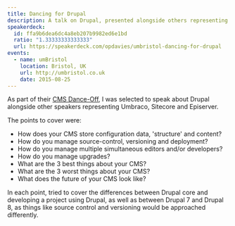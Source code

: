 ```yaml
---
title: Dancing for Drupal
description: A talk on Drupal, presented alongside others representing Umbraco, Sitecore and Episerver.
speakerdeck:
  id: ffa9b6dea6dc4a8eb207b9982ed6e1bd
  ratio: "1.33333333333333"
  url: https://speakerdeck.com/opdavies/umbristol-dancing-for-drupal
events:
  - name: umBristol
    location: Bristol, UK
    url: http://umbristol.co.uk
    date: 2015-08-25
---
```


As part of their [CMS Dance-Off][1], I was selected to speak about Drupal alongside other speakers representing Umbraco, Sitecore and Episerver.

The points to cover were:

- How does your CMS store configuration data, 'structure' and content?
- How do you manage source-control, versioning and deployment?
- How do you manage multiple simultaneous editors and/or developers?
- How do you manage upgrades?
- What are the 3 best things about your CMS?
- What are the 3 worst things about your CMS?
- What does the future of your CMS look like?

In each point, tried to cover the differences between Drupal core and developing a project using Drupal, as well as between Drupal 7 and Drupal 8, as things like source control and versioning would be approached differently.

[1]: http://www.meetup.com/umBristol/events/223807592
